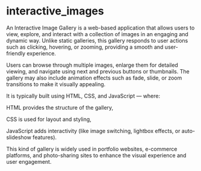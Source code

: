 # interactive_images
An Interactive Image Gallery is a web-based application that allows users to view, explore, and interact with a collection of images in an engaging and dynamic way. Unlike static galleries, this gallery responds to user actions such as clicking, hovering, or zooming, providing a smooth and user-friendly experience.

Users can browse through multiple images, enlarge them for detailed viewing, and navigate using next and previous buttons or thumbnails. The gallery may also include animation effects such as fade, slide, or zoom transitions to make it visually appealing.

It is typically built using HTML, CSS, and JavaScript — where:

HTML provides the structure of the gallery,

CSS is used for layout and styling,

JavaScript adds interactivity (like image switching, lightbox effects, or auto-slideshow features).

This kind of gallery is widely used in portfolio websites, e-commerce platforms, and photo-sharing sites to enhance the visual experience and user engagement.
